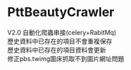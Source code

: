 # PttBeautyCrawler

V2.0
自動化爬蟲串接(celery+RabitMq)  
歷史資料中已存在的項目不會重複保存  
歷史資料中已存在的項目資料會更新  
修正pbs.twimg圖床抓取不到圖片網址問題  